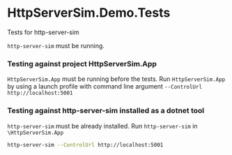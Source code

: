 # HttpServerSim.Demo.Tests

Tests for http-server-sim

`http-server-sim` must be running.

### Testing against project HttpServerSim.App
`HttpServerSim.App` must be running before the tests.
Run `HttpServerSim.App` by using a launch profile with command line argument `--ControlUrl http://localhost:5001`


### Testing against http-server-sim installed as a dotnet tool
`http-server-sim` must be already installed.
Run `http-server-sim` in `\HttpServerSim.App`
```bash
http-server-sim --ControlUrl http://localhost:5001
```